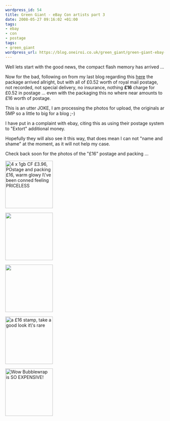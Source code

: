 ```yaml
--- 
wordpress_id: 54
title: Green Giant - eBay Con artists part 3
date: 2008-05-27 09:16:02 +01:00
tags: 
- ebay
- con
- postage
tags: 
- green_giant
wordpress_url: https://blog.oneiroi.co.uk/green_giant/green-giant-ebay-con-artists-part-3
---
```

<p>Well lets start with the good news, the compact flash memory has arrived ...</p>
<p>Now for the bad, following on from my last blog regarding this <a href="https://blog.oneiroi.co.uk/hacking/green-giant-ebay-con-artists-part-2">here</a> the package arrived allright, but with all of £0.52 worth of royal mail postage, not recorded, not special delivery, no insurance, nothing <strong>£16</strong> charge for £0.52 in postage ... even with the packaging this no where near amounts to £16 worth of postage.</p>
<p>This is an utter JOKE, I am processing the photos for upload, the originals ar 5MP so a little to big for a blog ;-)</p>
<p>I have put in a complaint with ebay, citing this as using their postage system to "Extort" additional money.</p>
<p>Hopefully they will also see it this way, that does mean I can not "name and shame" at the moment, as it will not help my case.</p>
<p>Check back soon for the photos of the "£16" postage and packing ...</p>

<a href='https://blog.oneiroi.co.uk/uploads/2008/05/27052008086.jpg'><img src="https://blog.oneiroi.co.uk/uploads/2008/05/27052008086-150x150.jpg" alt="4 x 1gb CF £3.96, POstage and packing £16, warm glowy I\&#039;ve been conned feeling PRICELESS" title="27052008086" width="150" height="150" class="alignnone size-thumbnail wp-image-56" /></a>

<a href='https://blog.oneiroi.co.uk/uploads/2008/05/27052008082.jpg'><img src="https://blog.oneiroi.co.uk/uploads/2008/05/27052008082-150x150.jpg" alt="" title="27052008082" width="150" height="150" class="alignnone size-thumbnail wp-image-57" /></a>

<a href='https://blog.oneiroi.co.uk/uploads/2008/05/27052008083.jpg'><img src="https://blog.oneiroi.co.uk/uploads/2008/05/27052008083-150x150.jpg" alt="" title="27052008083" width="150" height="150" class="alignnone size-thumbnail wp-image-58" /></a>

<a href='https://blog.oneiroi.co.uk/uploads/2008/05/27052008084.jpg'><img src="https://blog.oneiroi.co.uk/uploads/2008/05/27052008084-150x150.jpg" alt="a £16 stamp, take a good look it\&#039;s rare" title="27052008084" width="150" height="150" class="alignnone size-thumbnail wp-image-59" /></a>

<a href='https://blog.oneiroi.co.uk/uploads/2008/05/27052008085.jpg'><img src="https://blog.oneiroi.co.uk/uploads/2008/05/27052008085-150x150.jpg" alt="Wow Bubblewrap is SO EXPENSIVE!" title="27052008085" width="150" height="150" class="alignnone size-thumbnail wp-image-60" /></a>
